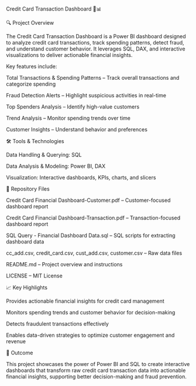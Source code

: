 Credit Card Transaction Dashboard 🚀📊






🔍 Project Overview

The Credit Card Transaction Dashboard is a Power BI dashboard designed to analyze credit card transactions, track spending patterns, detect fraud, and understand customer behavior. It leverages SQL, DAX, and interactive visualizations to deliver actionable financial insights.

Key features include:

Total Transactions & Spending Patterns – Track overall transactions and categorize spending

Fraud Detection Alerts – Highlight suspicious activities in real-time

Top Spenders Analysis – Identify high-value customers

Trend Analysis – Monitor spending trends over time

Customer Insights – Understand behavior and preferences

🛠 Tools & Technologies

Data Handling & Querying: SQL

Data Analysis & Modeling: Power BI, DAX

Visualization: Interactive dashboards, KPIs, charts, and slicers

📂 Repository Files

Credit Card Financial Dashboard-Customer.pdf – Customer-focused dashboard report

Credit Card Financial Dashboard-Transaction.pdf – Transaction-focused dashboard report

SQL Query - Financial Dashboard Data.sql – SQL scripts for extracting dashboard data

cc_add.csv, credit_card.csv, cust_add.csv, customer.csv – Raw data files

README.md – Project overview and instructions

LICENSE – MIT License

📈 Key Highlights

Provides actionable financial insights for credit card management

Monitors spending trends and customer behavior for decision-making

Detects fraudulent transactions effectively

Enables data-driven strategies to optimize customer engagement and revenue

🚀 Outcome

This project showcases the power of Power BI and SQL to create interactive dashboards that transform raw credit card transaction data into actionable financial insights, supporting better decision-making and fraud prevention.
